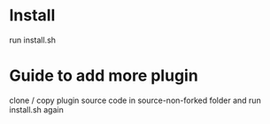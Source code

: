 # Install
run install.sh

# Guide to add more plugin
clone / copy plugin source code in source-non-forked folder and run install.sh again
